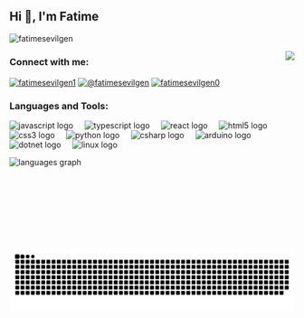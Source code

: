 <h2 align="left">Hi 👋, I'm Fatime</h2>
<p align="left"> <img src="https://komarev.com/ghpvc/?username=fatimesevilgen&label=Profile%20views&color=0e75b6&style=flat" alt="fatimesevilgen" /> </p>
<img  align="right" height="350" src="https://media4.giphy.com/media/v1.Y2lkPTc5MGI3NjExYmwwbTFwZjdia2RxaXp4NG1naHl1Y2YzMmFpN2xmZWNubWJvbHp1YSZlcD12MV9pbnRlcm5hbF9naWZfYnlfaWQmY3Q9Zw/QDjpIL6oNCVZ4qzGs7/giphy.webp"  />
<h3 align="left">Connect with me:</h3>
<p align="left">
  
<a href="https://linkedin.com/in/fatimesevilgen1" target="blank"><img align="center" src="https://raw.githubusercontent.com/rahuldkjain/github-profile-readme-generator/master/src/images/icons/Social/linked-in-alt.svg" alt="fatimesevilgen1" height="30" width="40" /></a>
<a href="https://medium.com/@fatimesevilgen" target="blank"><img align="center" src="https://raw.githubusercontent.com/rahuldkjain/github-profile-readme-generator/master/src/images/icons/Social/medium.svg" alt="@fatimesevilgen" height="30" width="40" /></a>
<a href="https://www.hackerrank.com/fatimesevilgen0" target="blank"><img align="center" src="https://raw.githubusercontent.com/rahuldkjain/github-profile-readme-generator/master/src/images/icons/Social/hackerrank.svg" alt="fatimesevilgen0" height="30" width="40" /></a>

</p>
<h3 align="left">Languages and Tools:</h3>
<p align="left">
  <img src="https://cdn.jsdelivr.net/gh/devicons/devicon/icons/javascript/javascript-original.svg" height="30" alt="javascript logo" />
  <img width="12" />
  <img src="https://cdn.jsdelivr.net/gh/devicons/devicon/icons/typescript/typescript-original.svg" height="30" alt="typescript logo" />
  <img width="12" />
  <img src="https://cdn.jsdelivr.net/gh/devicons/devicon/icons/react/react-original.svg" height="30" alt="react logo" />
  <img width="12" />
  <img src="https://cdn.jsdelivr.net/gh/devicons/devicon/icons/html5/html5-original.svg" height="30" alt="html5 logo" />
  <img width="12" />
  <img src="https://cdn.jsdelivr.net/gh/devicons/devicon/icons/css3/css3-original.svg" height="30" alt="css3 logo" />
  <img width="12" />
  <img src="https://cdn.jsdelivr.net/gh/devicons/devicon/icons/python/python-original.svg" height="30" alt="python logo" />
  <img width="12" />
  <img src="https://cdn.jsdelivr.net/gh/devicons/devicon/icons/csharp/csharp-original.svg" height="30" alt="csharp logo" />
  <img width="12" />
  <img src="https://cdn.jsdelivr.net/gh/devicons/devicon/icons/arduino/arduino-original.svg" height="30" alt="arduino logo" />
  <img width="12" />
  <img src="https://cdn.jsdelivr.net/gh/devicons/devicon/icons/dot-net/dot-net-original.svg" height="30" alt="dotnet logo" />
  <img width="12" />
  <img src="https://cdn.jsdelivr.net/gh/devicons/devicon/icons/linux/linux-original.svg" height="30" alt="linux logo" />
</p>

<div align="left">
 
  <img src="https://github-readme-stats.vercel.app/api/top-langs?username=fatimesevilgen&locale=en&hide_title=false&layout=compact&card_width=320&langs_count=5&theme=dracula&hide_border=false" height="150" alt="languages graph"  />
</div>

###

<img src="https://raw.githubusercontent.com/Platane/snk/output/github-contribution-grid-snake.svg" alt="Snake animation" />

###
